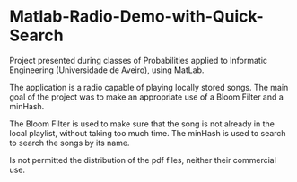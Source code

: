 # Matlab-Radio-Demo-with-Quick-Search
Project presented during classes of Probabilities applied to Informatic Engineering (Universidade de Aveiro), using MatLab.

The application is a radio capable of playing locally stored songs. The main goal of the project was to make an appropriate use of a Bloom Filter and a minHash.

The Bloom Filter is used to make sure that the song is not already in the local playlist, without taking too much time. The minHash is used to search to search the songs by its name.

Is not permitted the distribution of the pdf files, neither their commercial use.
